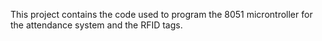 This project contains the code used to program the 8051 microntroller for the attendance system and the RFID tags.

